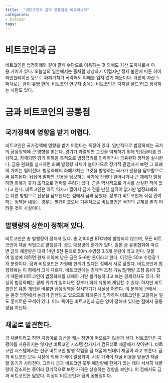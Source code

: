 ```yaml
---
title:  "비트코인과 금의 공통점을 비교해보자"
categories: 
- bitcoin
tags:
---
```

# 비트코인과 금
비트코인은 법정화폐와 같이 결제 수단으로 이용하는 것 외에도 자산 도피처로서 이용 가치가 있다. 오늘날의 일본에서는 좀처럼 상상하기 어렵지만 정세 불안에 따른 하이퍼인플레이션 등으로 화폐가치가 폭락해도 피해를 입지 않기 때문이다. 개인의 자산 도피처로는 금이 유명 한데, 비트코인 연구자 중에는 비트코인은 디지털 골드'라고 생각하는 사람도 있다. 
 
# 금과 비트코인의 공통점 
## 국가정책에 영향을 받기 어렵다.
비트코인은 국가정책에 영향을 받기 어렵다는 특징이 있다. 일반적으로 법정화폐는 국가의 금융정책에 큰 영향을 받는다. 경기가 과열되면 그것을 억제하기 위해 법정금리를 인상하고, 침체되면 경기 회복을 목적으로 법정금리를 인하하거나 금융완화 정책을 실시한다. 금융 완화를 실시하면 화폐 발행량 자체가 늘어나므로 장기적 관점에서 보면 그 화폐의 가치는 떨어진다. 법정화폐의 화폐가치는 그것을 발행하는 국가가 신용을 담보함으로써 유지된다. 뒤집어 말하면 신용을 담보하는 국가에 전쟁이 일어나거나 큰 재해가 발생하면 화폐가 휴지 조각으로 전락할 우려가 있다. 금은 역사적으로 가치를 상실한 적이 없다고 한다. 비트코인은 아직 역사가 짧아서 금에 견줄 만한 실적이 없지만 법정화폐와는 다른 방법으로 신용을 담보한다는 점에서 금과 닮았다. 정부가 비트코인에 직접 관여하는 정책을 내놓는 경우는 별개이겠으나 기본적으로 비트코인은 국가의 규제를 받기 어려운 것이 사실이다. 
 
## 발행량의 상한이 정해져 있다.
비트코인은 총 발행량이 정해져 있다. 총 2,100만 BTC밖에 발행되지 않으며, 모든 비트코인이 채굴 작업으로 발행된다. 금도 매장량에 한계가 있다. 일본 금 유통협회에 따르면 금의 채굴량은 대략 14만 6천 톤으로 50m 수영장 3.5개 분량이 라고 한다. 덧붙여 일설에 의하면 현재 지하에 남은 금은 5~6만 톤이라고 한다. 이것은 50m 수영장 1개 분량이다. 금과 비트코인은 자원에 한계가 있다는 점에서 서로 닮았다. 비트코인과 법정화폐는 이 점에서 크게 다르다. 비트코인에는 경제적 조정 기능(발행량 조정 등)이 없기 때문에 비트코인이 법정화폐를 대체하 기란 불가능하다고 보는 경제학자도 있다. 확실히 법정화폐는 경제 위기가 일어나면 정부가 화폐 유통에 개입할 수 있다. 하지만 비트코인은 유통 개입을 비롯한 금융정책을 실시하기가 사실상 어렵다. 이 문제에 관해서는 온갖 방면에서 논의가 진행되고 있으므로 화폐론에 입각하여 비트코인을 고찰하는 일도 흥미로운 구석이 있다. 어느 쪽이든 비트코인과 금은 양이 정해져 있다는 점에서 공통성을 지닌다. 
 
## 채굴로 발견한다. 
금 채굴이라고 하면 곡괭이로 광산을 캐는 장면이 떠오르지 않을까 싶다. 비트코인은 곡괭이를 사용하지는 않지만 비트코인 시스템 참가자가 컴퓨터로 채굴해서 찾아낸다. 비트코인 시스템에서는 신규 비트코인 발행 작업을 금 채굴에 빗대어 채굴이 라고 부른다. 금과 비트코인 모두 시장에 의해 가격이 결정되며, 시장 가격이 채굴 비용을 밑돌면 채굴할 동기가 사라진다. 그러나 금과 비트코인 모두 매장량에 한계가 있는 데다 서서히 채굴량이 감소하는 중이라 장기적으로 보면 가격은 상승하는 경향을 보인다. 이 점에서도 금과 비트코인은 닮았다. 이상이 비트코인과 금의 공통점이다.



